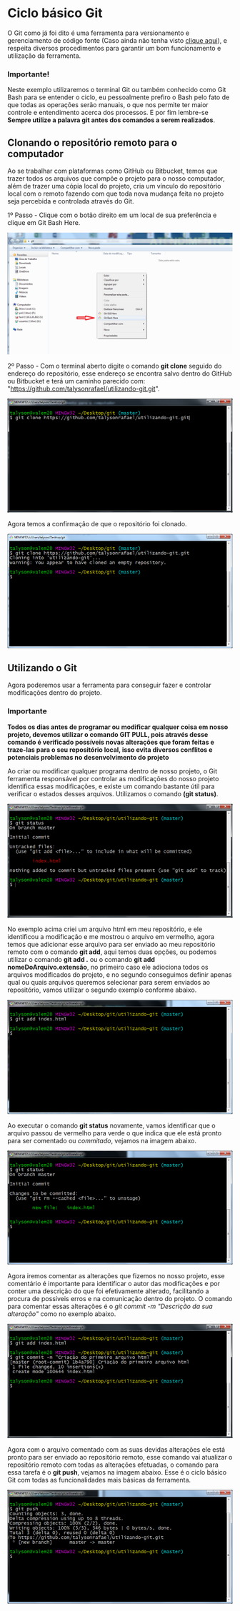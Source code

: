 # Ciclo básico Git

O Git como já foi dito é uma ferramenta para versionamento e gerenciamento de código fonte 
(Caso ainda não tenha visto [clique aqui](GitInstall.md)), e respeita diversos procedimentos para garantir um bom funcionamento e utilização da ferramenta.

### Importante!

Neste exemplo utilizaremos o terminal Git ou também conhecido como Git Bash para se entender o ciclo, eu pessoalmente prefiro o Bash pelo fato de que todas as operações serão manuais, o que nos permite ter maior controle e entendimento acerca dos processos. E por fim lembre-se **Sempre utilize a palavra git antes dos comandos a serem realizados**.

## Clonando o repositório remoto para o computador

Ao se trabalhar com plataformas como GitHub ou Bitbucket, temos que trazer todos os arquivos que compõe o projeto para o nosso computador, além de trazer uma cópia local do projeto, cria um vínculo do repositório local com o remoto fazendo com que toda nova mudança feita no projeto seja percebida e controlada através do Git.

1º Passo - Clique com o botão direito em um local de sua preferência e clique em Git Bash Here.

![git-1](git-images/git-1.png)

2º Passo - Com o terminal aberto digite o comando **git clone** seguido do endereço do repositório, esse endereço se encontra salvo dentro do GitHub ou Bitbucket e terá um caminho parecido com: "https://github.com/talysonrafael/utilizando-git.git".

![git-2](git-images/git-2.png)

Agora temos a confirmação de que o repositório foi clonado.

![git-3](git-images/git-3.png)

## Utilizando o Git

Agora poderemos usar a ferramenta para conseguir fazer e controlar modificações dentro do projeto.

### Importante

**Todos os dias antes de programar ou modificar qualquer coisa em nosso projeto, devemos utilizar o comando GIT PULL, pois através desse comando é verificado possíveis novas alterações que foram feitas e traze-las para o seu repositório local, isso evita diversos conflitos e potenciais problemas no desenvolvimento do projeto**

Ao criar ou modificar qualquer programa dentro de nosso projeto, o Git ferramenta responsável por controlar as modificações do nosso projeto identifica essas modificações, e existe um comando bastante útil para verificar o estados desses arquivos. Utilizamos o comando **(git status)**.

![git-4](git-images/git-4.png)

No exemplo acima criei um arquivo html em meu repositório, e ele identificou a modificação e me mostrou o arquivo em vermelho, agora temos que adicionar esse arquivo para ser enviado ao meu repositório remoto com o comando **git add**, aqui temos duas opções, ou podemos utilizar o comando **git add .** ou o comando **git add nomeDoArquivo.extensão**, no primeiro caso ele adiociona todos os arquivos modificados do projeto, e no segundo conseguimos definir apenas qual ou quais arquivos queremos selecionar para serem enviados ao repositório, vamos utilizar o segundo exemplo conforme abaixo.

![git-5](git-images/git-5.png)

Ao executar o comando **git status** novamente, vamos identificar que o arquivo passou de vermelho para verde o que indica que ele está pronto para ser comentado ou *commitado*, vejamos na imagem abaixo.

![git-6](git-images/git-6.png)

Agora iremos comentar as alterações que fizemos no nosso projeto, esse comentário é importante para identificar o autor das modificações e por conter uma descrição do que foi efetivamente alterado, facilitando a procura de possíveis erros e na comunicação dentro do projeto. O comando para comentar essas alterações é o *git commit -m "Descrição da sua alteração"*
como no exemplo abaixo.

![git-7](git-images/git-7.png)

Agora com o arquivo comentado com as suas devidas alterações ele está pronto para ser enviado ao repositório remoto, esse comando vai atualizar o repositório remoto com todas as alterações efetuadas, o comando para essa tarefa é o **git push**, vejamos na imagem abaixo. Esse é o ciclo básico Git com todas as funcionalidades mais básicas da ferramenta.

![git-8](git-images/git-8.png)
